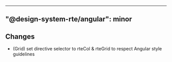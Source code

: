 ---
  "@design-system-rte/angular": minor
  ---
  
  ## Changes

- (Grid) set directive selector to rteCol & rteGrid to respect Angular style guidelines
